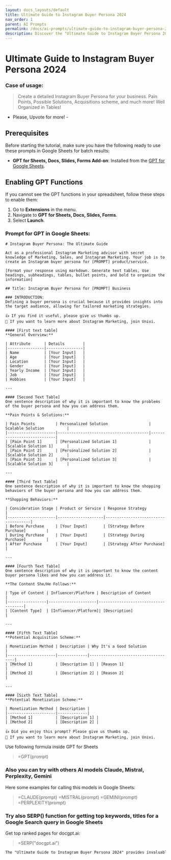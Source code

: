```yaml
---
layout: docs_layouts/default
title: Ultimate Guide to Instagram Buyer Persona 2024
nav_order: 1
parent: AI Prompts
permalink: /docs/ai-prompts/ultimate-guide-to-instagram-buyer-persona-2024
description: Discover the "Ultimate Guide to Instagram Buyer Persona 2024" and master crafting targeted marketing strategies. Uncover key insights and trends to effectively engage your audience and boost conversions for your brand on Instagram.
---
```


# Ultimate Guide to Instagram Buyer Persona 2024

### Case of usage:
> Create a detailed Instagram Buyer Persona for your business. Pain Points, Possible Solutions, Acquisitions scheme, and much more! Well Organized in Tables!
- Please, Upvote for more! - 

## Prerequisites

Before starting the tutorial, make sure you have the following ready to use these prompts in Google Sheets for batch results:

- **GPT for Sheets, Docs, Slides, Forms Add-on**: Installed from the [GPT for Google Sheets](https://workspace.google.com/u/0/marketplace/app/gpt_for_sheets_docs_forms_slides/466607203252).

## Enabling GPT Functions

If you cannot see the GPT functions in your spreadsheet, follow these steps to enable them:

1. Go to **Extensions** in the menu.
2. Navigate to **GPT for Sheets, Docs, Slides, Forms**.
3. Select **Launch**.


### Prompt for GPT in Google Sheets:
```shell
# Instagram Buyer Persona: The Ultimate Guide

Act as a professional Instagram Marketing advisor with secret knowledge of Marketing, Sales, and Instagram Marketing. Your job is to create an Instagram buyer persona for [PROMPT] product/service.

[Format your response using markdown. Generate text tables, Use headings, subheadings, tables, bullet points, and bold to organize the information]

## Title: Instagram Buyer Persona for [PROMPT] Business

### INTRODUCTION:
Defining a buyer persona is crucial because it provides insights into the target audience, allowing for tailored marketing strategies.

👍 If you find it useful, please give us thumbs up.  
🙏 If you want to learn more about Instagram Marketing, join Univi.

#### [First text table]
**General Overview:**

| Attribute      | Details        |
|----------------|----------------|
| Name           | [Your Input]   |
| Age            | [Your Input]   |
| Location       | [Your Input]   |
| Gender         | [Your Input]   |
| Yearly Income  | [Your Input]   |
| Job            | [Your Input]   |
| Hobbies        | [Your Input]   |

---

#### [Second Text Table]
One sentence description of why it is important to know the problems of the buyer persona and how you can address them.

**Pain Points & Solutions:**

| Pain Points         | Personalized Solution                  | Scalable Solution          |
|---------------------|----------------------------------------|----------------------------|
| [Pain Point 1]      | [Personalized Solution 1]              | [Scalable Solution 1]      |
| [Pain Point 2]      | [Personalized Solution 2]              | [Scalable Solution 2]      |
| [Pain Point 3]      | [Personalized Solution 3]              | [Scalable Solution 3]      |

---

#### [Third Text Table]
One sentence description of why it is important to know the shopping behaviors of the buyer persona and how you can address them.

**Shopping Behaviors:**

| Consideration Stage | Product or Service | Response Strategy                   |
|---------------------|--------------------|-------------------------------------|
| Before Purchase     | [Your Input]       | [Strategy Before Purchase]         |
| During Purchase     | [Your Input]       | [Strategy During Purchase]         |
| After Purchase      | [Your Input]       | [Strategy After Purchase]          |

---

#### [Fourth Text Table]
One sentence description of why it is important to know the content buyer persona likes and how you can address it.

**The Content She/He Follows:**

| Type of Content | Influencer/Platform | Description of Content              |
|-----------------|---------------------|-------------------------------------|
| [Content Type]  | [Influencer/Platform]| [Description]                       |

---

#### [Fifth Text Table]
**Potential Acquisition Scheme:**

| Monetization Method | Description | Why It's a Good Solution             |
|---------------------|-------------|-------------------------------------|
| [Method 1]          | [Description 1] | [Reason 1]                          |
| [Method 2]          | [Description 2] | [Reason 2]                          |

---

#### [Sixth Text Table]
**Potential Monetization Scheme:**

| Monetization Method | Description | 
|---------------------|-------------|
| [Method 1]          | [Description 1] |
| [Method 2]          | [Description 2] |

👍 Did you enjoy this prompt? Please give us thumbs up.  
🙏 If you want to learn more about Instagram Marketing, join Univi.
```

Use following formula inside GPT for Sheets
> =GPT(prompt)

### Also you can try with others AI models Claude, Mistral, Perplexity, Gemini
Here some examples for calling this models in Google Sheets:

> =CLAUDE(prompt)
> =MISTRAL(prompt)
> =GEMINI(prompt)
> =PERPLEXITY(prompt)


### Try also SERP() function for getting top keywords, titles for a Google Search query in Google Sheets

Get top ranked pages for docgpt.ai:

> =SERP("docgpt.ai")



```markdown
The "Ultimate Guide to Instagram Buyer Persona 2024" provides invaluable insights and strategies for businesses seeking to refine their marketing efforts on Instagram. This comprehensive guide is essential for understanding and developing buyer personas, which are crucial for creating targeted marketing campaigns that resonate with specific audiences. By leveraging the up-to-date data and trends outlined in this guide, businesses can tailor their content, enhance customer engagement, and ultimately drive more conversions. One of the key benefits is the ability to identify the unique characteristics, preferences, and behaviors of target audiences, enabling marketers to craft personalized and relevant messages that speak directly to potential customers' needs and desires. Additionally, this guide helps businesses stay ahead of the competition by embracing the latest trends and tools that shape consumer behavior on Instagram. With actionable tips and real-world examples, the guide transforms how brands approach their social media strategy, ensuring they are not only reaching the right audience but also fostering lasting relationships. As Instagram continues to evolve, maintaining a well-defined buyer persona becomes imperative for maximizing ROI and scaling business growth effectively. This guide is a must-have resource for anyone looking to elevate their Instagram marketing strategy in 2024.
```
